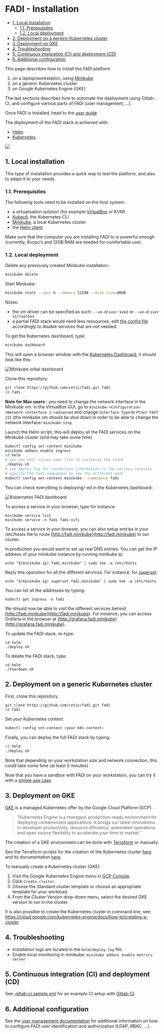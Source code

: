 FADI - Installation
=======

* [1. Local installation](#1-local-installation)
    * [1.1. Prerequisites](#11-prerequisites)
    * [1.2. Local deployment](#12-local-deployment)
* [2. Deployment on a generic Kubernetes cluster](#2-deployment-on-a-generic-kubernetes-cluster)
* [3. Deployment on GKE](#3-deployment-on-gke)
* [4. Troubleshooting](#4-troubleshooting)
* [5. Continuous integration (CI) and deployment (CD)](#5-continuous-integration-ci-and-deployment-cd)
* [6. Additional configuration](#6-additional-configuration)


This page describes how to install the FADI platform 

1. on a laptop/workstation, using [Minikube](https://github.com/kubernetes/minikube)
2. on a generic Kubernetes cluster
3. on Google Kubernetes Engine (GKE) 

The last sections describes how to automate the deployment using Gitlab-CI, and configure various parts of FADI (user management, ...).

Once FADI is installed, head to the [user guide](USERGUIDE.md)

The deployment of the FADI stack is achieved with:

* [Helm](https://helm.sh/).
* [Kubernetes](https://kubernetes.io/).

![](doc/images/architecture/helm-architecture.png)

## 1. Local installation

This type of installation provides a quick way to test the platform, and also to adapt it to your needs.

### 1.1. Prerequisites

The following tools need to be installed on the host system:

* a virtualisation solution (for example [VirtualBox](https://www.virtualbox.org/wiki/Downloads) or KVM)
* [Kubectl](https://kubernetes.io/docs/tasks/tools/install-kubectl/), the Kubernetes CLI
* [Minikube](https://github.com/kubernetes/minikube/releases), a local Kubernetes cluster
* the [Helm client](https://helm.sh/docs/using_helm/#installing-helm)

Make sure that the computer you are installing FADI to is powerful enough (currently, 6vcpu's and 12GB RAM are needed for comfortable use).

### 1.2. Local deployment

Delete any previously created Minikube installation:

```bash
minikube delete
```

Start Minikube:

```bash
minikube start --cpus 6 --memory 12288 --disk-size=40GB
```

Notes: 

* the vm driver can be specified as such: `--vm-driver kvm2` or `--vm-driver virtualbox`
* a partial FADI stack would need less ressources, edit [the config file](/helm/values.yaml) accordingly to disable services that are not needed.

To get the Kubernetes dashboard, type:

```bash
minikube dashboard
```

This will open a browser window with the [Kubernetes Dashboard](http://127.0.0.1:40053/api/v1/namespaces/kube-system/services/http:kubernetes-dashboard:/proxy/), it should look like this:

![Minikube initial dashboard](doc/images/installation/minikube_dashboard.png)

Clone this repository:

```bash
git clone https://github.com/cetic/fadi.git fadi
cd fadi
```

**Note for Mac users :** you need to change the network interface in the Minikube vm: in the VirtualBox GUI, go to `minikube->Configuration->Network->Interface 1->advanced` and change `Interface Type` to `PCnet-FAST III` (the minikube vm should be shut down in order to be able to change the network interface: `minikube stop`

Launch the Helm script, this will deploy all the FADI services on the Minikube cluster (and may take some time).

```bash
kubectl config set-context minikube
minikube addons enable ingress
cd helm
# you can edit values.yaml file to customise the stack
./deploy.sh
# see deploy.log for connection information to the various services
# specify the fadi namespace to see the different pods
kubectl config set-context minikube --namespace fadi
```

You can check everything is deploying/-ed in the Kubernetes dashboard:

![Kubernetes FADI dashboard](doc/images/installation/minikube_fadi_dashboard.png)

To access a service in your browser, type for instance:

```
minikube service list
minikube service -n fadi fadi-nifi
```

To access a service in your browser, you can also setup entries in your /etc/hosts file to route [http://fadi.minikube](http://fadi.minikube) to our cluster.

In production you would want to set up real DNS entries. You can get the IP address of your minikube instance by running minikube ip:

```
echo "$(minikube ip) fadi.minikube" | sudo tee -a /etc/hosts
```

Reply this operation for all the different services. For instance, for [superset](https://superset.incubator.apache.org/):

```
echo "$(minikube ip) superset.fadi.minikube" | sudo tee -a /etc/hosts
```

You can list all the addresses by typing:

```
kubectl get ingress -n fadi
```

We should now be able to visit the different services behind [http://fadi.minikube](http://fadi.minikube). For instance, you can access Grafana in the browser at [http://grafana.fadi.minikube](http://grafana.fadi.minikube).

To update the FADI stack, re-type:

```
cd helm
./deploy.sh
```

To delete the FADI stack, type:

```
cd helm
./teardown.sh
```

## 2. Deployment on a generic Kubernetes cluster

First, clone this repository.

```bash
git clone https://github.com/cetic/fadi.git fadi
cd fadi
```

Set your Kubernetes context:

```bash
kubectl config set-context <your-k8s-context>
```

Finally, you can deploy the full FADI stack by typing:

```bash
cd helm
./deploy.sh
```

Note that depending on your workstation size and network connection, this could take some time (at least 5 minutes)

Now that you have a sandbox with FADI on your workstation, you can try it with a [simple use case](USERGUIDE.md)

## 3. Deployment on GKE

[GKE](https://cloud.google.com/kubernetes-engine/) is a managed Kubernetes offer by the Google Cloud Platform (GCP).

> "Kubernetes Engine is a managed, production-ready environment for deploying containerized applications. It brings our latest innovations in developer productivity, resource efficiency, automated operations, and open source flexibility to accelerate your time to market."

The creation of a GKE environment can be done with [Terraform](https://www.terraform.io/) or manually. 

See the Terraform scripts for the creation of the Kubernetes cluster [here](/terraform) and its documentation [here](/terraform/README.md).

To manually create a Kubernetes cluster (GKE):

1. Visit the Google Kubernetes Engine menu in [GCP Console]([here](https://console.cloud.google.com)).
2. Click `Create cluster`.
3. Choose the Standard cluster template or choose an appropriate template for your workload.
4. From the Cluster Version drop-down menu, select the desired GKE version to run in the cluster.

It is also possible to create the Kubernetes cluster in command line, see: https://cloud.google.com/kubernetes-engine/docs/how-to/creating-a-cluster

## 4. Troubleshooting

* Installation logs are located in the `helm/deploy.log` file.
* Enable local monitoring in minikube: `minikube addons enable metrics-server`

## 5. Continuous integration (CI) and deployment (CD)

See [.gitlab-ci.sample.yml](.gitlab-ci.sample.yml) for an example CI setup with [Gitlab-CI](https://about.gitlab.com/product/continuous-integration/).

## 6. Additional configuration

See the [user management documentation](doc/USERMANAGEMENT.md) for additional information on how to configure FADI user identification and authorization (LDAP, RBAC, ...).

